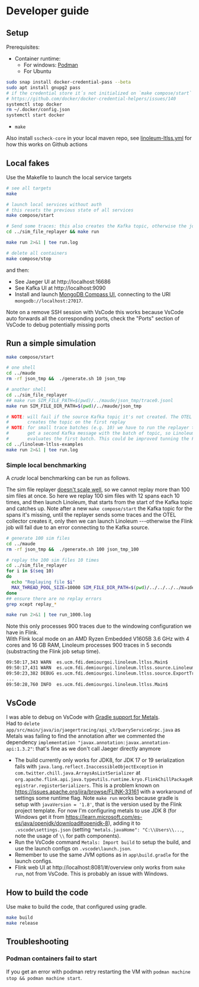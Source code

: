 # Developer guide

## Setup

Prerequisites:

- Container runtime:
  - For windows: [Podman](https://podman.io/docs/installation)
  - For Ubuntu

```bash
sudo snap install docker-credential-pass --beta
sudo apt install gnupg2 pass
# if the credential store it´s not initialized on `make compose/start`
# https://github.com/docker/docker-credential-helpers/issues/140
systemctl stop docker
rm ~/.docker/config.json
systemctl start docker
```

- `make`

Also install `sscheck-core` in your local maven repo, see [linoleum-ltlss.yml](../.github/workflows/linoleum-ltlss.yml) for how this works on Github actions

## Local fakes

Use the Makefile to launch the local service targets

```bash
# see all targets
make

# launch local services without auth
# this resets the previous state of all services
make compose/start

# Send some traces: this also creates the Kafka topic, otherwise the job fails
cd ../sim_file_replayer && make run

make run 2>&1 | tee run.log

# delete all containers
make compose/stop
```

and then:
 
- See Jaeger UI at http://localhost:16686
- See Kafka UI at  http://localhost:9090
- Install and launch [MongoDB Compass UI](https://www.mongodb.com/try/download/compass), connecting to the URI `mongodb://localhost:27017`.

Note on a remove SSH session with VsCode this works because VsCode auto forwards all the corresponding ports, check the "Ports" section of VsCode to debug potentially missing ports

## Run a simple simulation

```bash
make compose/start

# one shell
cd ../maude
rm -rf json_tmp &&  ./generate.sh 10 json_tmp

# another shell
cd ../sim_file_replayer
## make run SIM_FILE_PATH=$(pwd)/../maude/json_tmp/trace0.jsonl
make run SIM_FILE_DIR_PATH=$(pwd)/../maude/json_tmp

# NOTE: will fail if the source Kafka topic it's not created. The OTEL collector
#       creates the topic on the first replay
# NOTE: for small trace batches (e.g. 10) we have to run the replayer twice to
#       get a second Kafka message with the batch of topic, so Linoleum actually
#       evaluates the first batch. This could be improved tunning the Flink job parameters
cd ../linoleum-ltlss-examples
make run 2>&1 | tee run.log
```

### Simple local benchmarking

A _crude_ local benchmarking can be run as follows. 

The sim file replayer [doesn't scale well](https://github.com/demiourgoi/Linoleum/issues/7), so we cannot replay more than 100 sim files at once. So here we replay 100 sim files with 12 spans each 10 times, and then launch Linoleum, that starts from the start of the Kafka topic and catches up. Note after a new `make compose/start` the Kafka topic for the spans it's missing, until the replayer sends some traces and the OTEL collector creates it, only then we can launch Linoleum ---otherwise the Flink job will fail due to an error connecting to the Kafka source. 


```bash
# generate 100 sim files
cd ../maude
rm -rf json_tmp &&  ./generate.sh 100 json_tmp_100

# replay the 100 sim files 10 times
cd ../sim_file_replayer
for i in $(seq 10)
do
  echo "Replaying file $i"
  MAX_THREAD_POOL_SIZE=10000 SIM_FILE_DIR_PATH=$(pwd)/../../../../maude/json_tmp_100 ./app/bin/app 2>&1 > "replay_$i.log" 
done
## ensure there are no replay errors
grep xcept replay_*

make run 2>&1 | tee run_1000.log
```

Note this only processes 900 traces due to the windowing configuration we have in Flink.  
With Flink local mode on an AMD Ryzen Embedded V1605B 3.6 GHz with 4 cores and 16 GB RAM, Linoleum processes 900 traces in 5 seconds (substracting the Flink job setup time).

```bash
09:50:17,343 WARN  es.ucm.fdi.demiourgoi.linoleum.ltlss.Main$                   [] - Starting program for formula LinoleumFormula(Luego basic liveness,es.ucm.fdi.demiourgoi.linoleum.ltlss.Main$HelloFormula@1139b2f3)
09:50:17,431 WARN  es.ucm.fdi.demiourgoi.linoleum.ltlss.source.LinoleumSrc$     [] - Open Flink web UI at http://localhost:8081/#/overview
09:50:23,382 DEBUG es.ucm.fdi.demiourgoi.linoleum.ltlss.source.ExportTraceServiceRequestProtoDeserializer$ [] - Parsed request with 1 spans
...
09:50:28,760 INFO  es.ucm.fdi.demiourgoi.linoleum.ltlss.Main$                   [] - Writing evaluated trace EvaluatedTrace(1a164375b7463f1e8ddfe4a55e01cb5d,1748677780405407993,Luego basic liveness,True) to MongoDB
```

## VsCode

I was able to debug on VsCode with [Gradle support for Metals](https://scalameta.org/metals/docs/build-tools/gradle/).  
Had to `delete app/src/main/java/io/jaegertracing/api_v3/QueryServiceGrpc.java` as Metals was failing to find the annotation after we commented the dependency `implementation "javax.annotation:javax.annotation-api:1.3.2"`: that's fine as we don't call Jaeger directly anymore

- The build currently only works for JDK8, for JDK 17 or 19 serialization fails with `java.lang.reflect.InaccessibleObjectException` in `com.twitter.chill.java.ArraysAsListSerializer` at `org.apache.flink.api.java.typeutils.runtime.kryo.FlinkChillPackageRegistrar.registerSerializers`. This is a problem known on https://issues.apache.org/jira/browse/FLINK-33161 with a workaround of settings some runtime flag. Note `make run` works because gradle is setup with `javaVersion = '1.8'`, that is the version used by the Flink project template. For now I'm configuring metals to use JDK 8 (for Windows get it from https://learn.microsoft.com/es-es/java/openjdk/download#openjdk-8), adding it to `.vscode\settings.json` (setting `"metals.javaHome": "C:\\Users\\...`, note the usage of `\\` for path components).
- Run the VsCode command `Metals: Import build` to setup the build, and use the launch configs on `.vscode\launch.json`. 
- Remember to use the same JVM options as in `app\build.gradle` for the launch configs.
- Flink web UI at http://localhost:8081/#/overview only works from `make run`, not from VsCode. This is probably an issue with Windows.

## How to build the code

Use make to build the code, that configured using gradle.

```bash
make build
make release
```

## Troubleshooting 

### Podman containers fail to start

If you get an error with podman retry restarting the VM with `podman machine stop && podman machine start`.


